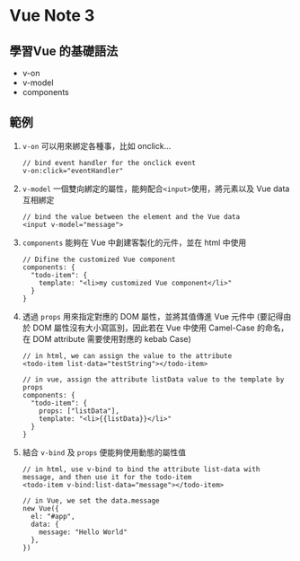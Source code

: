 # Vue Note 3

## 學習Vue 的基礎語法
- v-on
- v-model
- components

## 範例
1. `v-on` 可以用來綁定各種事，比如 onclick...
    ```
    // bind event handler for the onclick event
    v-on:click="eventHandler"
    ```

2. `v-model` 一個雙向綁定的屬性，能夠配合`<input>`使用，將元素以及 Vue data 互相綁定
    ```
    // bind the value between the element and the Vue data
    <input v-model="message">
    ```

3. `components` 能夠在 Vue 中創建客製化的元件，並在 html 中使用
    ```
    // Difine the customized Vue component
    components: {
      "todo-item": {
        template: "<li>my customized Vue component</li>"
      }
    }
    ```

4. 透過 `props` 用來指定對應的 DOM 屬性，並將其值傳進 Vue 元件中 (要記得由於 DOM 屬性沒有大小寫區別，因此若在 Vue 中使用 Camel-Case 的命名，在 DOM attribute 需要使用對應的 kebab Case)
    ```
    // in html, we can assign the value to the attribute
    <todo-item list-data="testString"></todo-item>

    // in vue, assign the attribute listData value to the template by props
    components: {
      "todo-item": {
        props: ["listData"],
        template: "<li>{{listData}}</li>"
      }
    }
    ```

5. 結合 `v-bind` 及 `props` 便能夠使用動態的屬性值
    ```
    // in html, use v-bind to bind the attribute list-data with message, and then use it for the todo-item
    <todo-item v-bind:list-data="message"></todo-item>

    // in Vue, we set the data.message
    new Vue({
      el: "#app",
      data: {
        message: "Hello World"
      },
    })
    ```

